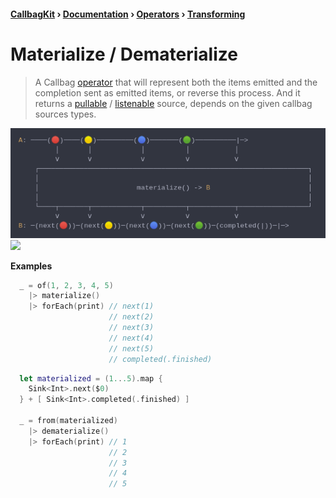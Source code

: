 #### [CallbagKit][Callbag] › [Documentation][Documentation] › [Operators][Operators] › [Transforming][Transforming]
# Materialize / Dematerialize
> A Callbag [operator][Operators] that will represent both the items emitted and
> the completion sent as emitted items, or reverse this process. And it returns a
> [pullable][Sources] / [listenable][Sources] source, depends on the given callbag
> sources types.

<img src="./Materialize.png">

<!-- ```swift
A: ────(🔴)────(🟡)─────────(🔵)───────(🟢)──────────|─>
         │       │            │          │           │
         ⅴ       ⅴ            ⅴ          ⅴ           ⅴ
    ┌──────────────────────────────────────────────────────────────────┐
    │                                                                  │
    │                        materialize() -> B                        │
    │                                                                  │
    └────┬───────┬────────────┬──────────┬───────────┬─────────────────┘
         ⅴ       ⅴ            ⅴ          ⅴ           ⅴ
B: ─(next(🔴))─(next(🟡))─(next(🔵))─(next(🟢))─(completed(|))─|─>
``` -->

<img src="./Dematerialize.png">

<!-- ```swift
A: ─(next(🔴))─(next(🟡))─(next(🔵))─(next(🟢))─(completed(|))─|─>
         │       │            │          │           │
         ⅴ       ⅴ            ⅴ          ⅴ           ⅴ
    ┌──────────────────────────────────────────────────────────────────┐
    │                                                                  │
    │                      dematerialize() -> B                        │
    │                                                                  │
    └────┬───────┬────────────┬──────────┬───────────┬─────────────────┘
         ⅴ       ⅴ            ⅴ          ⅴ           ⅴ
B: ────(🔴)────(🟡)─────────(🔵)───────(🟢)──────────|─>
``` -->

**Examples**

```swift
  _ = of(1, 2, 3, 4, 5)
    |> materialize()
    |> forEach(print) // next(1)
                      // next(2)
                      // next(3)
                      // next(4)
                      // next(5)
                      // completed(.finished)
```

```swift
  let materialized = (1...5).map {
    Sink<Int>.next($0)
  } + [ Sink<Int>.completed(.finished) ]

  _ = from(materialized)
    |> dematerialize()
    |> forEach(print) // 1
                      // 2
                      // 3
                      // 4
                      // 5
```

[Callbag]: <../../../README.md> (Callbag)
[Documentation]: <../../README.md> (Documentation)
[Operators]: <../README.md> (Operators)
[Transforming]: <./README.md> (Transforming)

[Sources]: <../../Sources/README.md> (Sources)